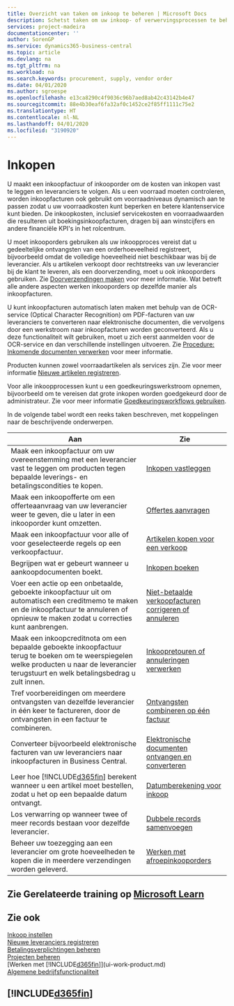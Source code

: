 ```yaml
---
title: Overzicht van taken om inkoop te beheren | Microsoft Docs
description: Schetst taken om uw inkoop- of verwervingsprocessen te beheren, onder andere hoe inkoopfacturen en inkooporders werken.
services: project-madeira
documentationcenter: ''
author: SorenGP
ms.service: dynamics365-business-central
ms.topic: article
ms.devlang: na
ms.tgt_pltfrm: na
ms.workload: na
ms.search.keywords: procurement, supply, vendor order
ms.date: 04/01/2020
ms.author: sgroespe
ms.openlocfilehash: e13ca8290c4f9036c96b7aed8ab42c43142b4e47
ms.sourcegitcommit: 88e4b30eaf6fa32af0c1452ce2f85ff1111c75e2
ms.translationtype: HT
ms.contentlocale: nl-NL
ms.lasthandoff: 04/01/2020
ms.locfileid: "3190920"
---
```

# <a name="purchasing"></a>Inkopen
U maakt een inkoopfactuur of inkooporder om de kosten van inkopen vast te leggen en leveranciers te volgen. Als u een voorraad moeten controleren, worden inkoopfacturen ook gebruikt om voorraadniveaus dynamisch aan te passen zodat u uw voorraadkosten kunt beperken en betere klantenservice kunt bieden. De inkoopkosten, inclusief servicekosten en voorraadwaarden die resulteren uit boekingsinkoopfacturen, dragen bij aan winstcijfers en andere financiële KPI's in het rolcentrum.

U moet inkooporders gebruiken als uw inkoopproces vereist dat u gedeeltelijke ontvangsten van een orderhoeveelheid registreert, bijvoorbeeld omdat de volledige hoeveelheid niet beschikbaar was bij de leverancier. Als u artikelen verkoopt door rechtstreeks van uw leverancier bij de klant te leveren, als een doorverzending, moet u ook inkooporders gebruiken. Zie [Doorverzendingen maken](sales-how-drop-shipment.md) voor meer informatie. Wat betreft alle andere aspecten werken inkooporders op dezelfde manier als inkoopfacturen.

U kunt inkoopfacturen automatisch laten maken met behulp van de OCR-service (Optical Character Recognition) om PDF-facturen van uw leveranciers te converteren naar elektronische documenten, die vervolgens door een werkstroom naar inkoopfacturen worden geconverteerd. Als u deze functionaliteit wilt gebruiken, moet u zich eerst aanmelden voor de OCR-service en dan verschillende instellingen uitvoeren. Zie [Procedure: Inkomende documenten verwerken](across-process-income-documents.md) voor meer informatie.      

Producten kunnen zowel voorraadartikelen als services zijn. Zie voor meer informatie [Nieuwe artikelen registreren](inventory-how-register-new-items.md).

Voor alle inkoopprocessen kunt u een goedkeuringswerkstroom opnemen, bijvoorbeeld om te vereisen dat grote inkopen worden goedgekeurd door de administrateur. Zie voor meer informatie [Goedkeuringsworkflows gebruiken](across-how-use-approval-workflows.md).

In de volgende tabel wordt een reeks taken beschreven, met koppelingen naar de beschrijvende onderwerpen.

| Aan | Zie |
| --- | --- |
| Maak een inkoopfactuur om uw overeenstemming met een leverancier vast te leggen om producten tegen bepaalde leverings- en betalingscondities te kopen. |[Inkopen vastleggen](purchasing-how-record-purchases.md) |
|Maak een inkoopofferte om een offerteaanvraag van uw leverancier weer te geven, die u later in een inkooporder kunt omzetten.|[Offertes aanvragen](purchasing-how-request-quotes.md)|
| Maak een inkoopfactuur voor alle of voor geselecteerde regels op een verkoopfactuur. |[Artikelen kopen voor een verkoop](purchasing-how-purchase-products-sale.md) |
|Begrijpen wat er gebeurt wanneer u aankoopdocumenten boekt.|[Inkopen boeken](ui-post-purchases.md)|
| Voer een actie op een onbetaalde, geboekte inkoopfactuur uit om automatisch een creditmemo te maken en de inkoopfactuur te annuleren of opnieuw te maken zodat u correcties kunt aanbrengen. |[Niet-betaalde verkoopfacturen corrigeren of annuleren](purchasing-how-correct-cancel-unpaid-purchase-invoices.md) |
| Maak een inkoopcreditnota om een bepaalde geboekte inkoopfactuur terug te boeken om te weerspiegelen welke producten u naar de leverancier terugstuurt en welk betalingsbedrag u zult innen. |[Inkoopretouren of annuleringen verwerken](purchasing-how-register-new-vendors.md) |
|Tref voorbereidingen om meerdere ontvangsten van dezelfde leverancier in één keer te factureren, door de ontvangsten in een factuur te combineren.|[Ontvangsten combineren op één factuur](purchasing-how-to-combine-receipts.md)|
|Converteer bijvoorbeeld elektronische facturen van uw leveranciers naar inkoopfacturen in Business Central.|[Elektronische documenten ontvangen en converteren](purchasing-how-to-receive-and-convert-electronic-documents.md)|
| Leer hoe [!INCLUDE[d365fin](includes/d365fin_md.md)] berekent wanneer u een artikel moet bestellen, zodat u het op een bepaalde datum ontvangt.|[Datumberekening voor inkoop](purchasing-date-calculation-for-purchases.md)|
|Los verwarring op wanneer twee of meer records bestaan voor dezelfde leverancier.|[Dubbele records samenvoegen](sales-how-merge-duplicate-records.md)|
|Beheer uw toezegging aan een leverancier om grote hoeveelheden te kopen die in meerdere verzendingen worden geleverd.|[Werken met afroepinkooporders](sales-how-to-create-blanket-sales-orders.md)|

## <a name="see-related-training-at-microsoft-learn"></a>Zie Gerelateerde training op [Microsoft Learn](/learn/paths/purchase-items-services-dynamics-365-business-central/)

## <a name="see-also"></a>Zie ook
[Inkoop instellen](purchasing-setup-purchasing.md)  
[Nieuwe leveranciers registreren](purchasing-how-register-new-vendors.md)  
[Betalingsverplichtingen beheren](payables-manage-payables.md)  
[Projecten beheren](projects-manage-projects.md)    
[Werken met [!INCLUDE[d365fin](includes/d365fin_md.md)]](ui-work-product.md)  
[Algemene bedrijfsfunctionaliteit](ui-across-business-areas.md)

## [!INCLUDE[d365fin](includes/free_trial_md.md)]  
